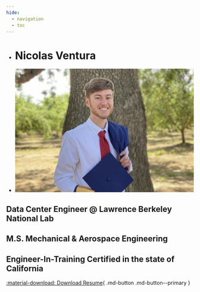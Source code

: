 ```yaml
---
hide:
  - navigation
  - toc
---
```


<div class="grid cards" markdown>

- # Nicolas Ventura
- ![Me](me.jpg)

</div>

## Data Center Engineer @ Lawrence Berkeley National Lab

## M.S. Mechanical & Aerospace Engineering

## Engineer-In-Training Certified in the state of California

[:material-download: Download Resume](Resume.pdf){ .md-button .md-button--primary }

